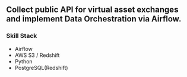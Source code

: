 ## Collect public API for virtual asset exchanges and implement Data Orchestration via Airflow.
### Skill Stack
 - Airflow
 - AWS S3 / Redshift
 - Python
 - PostgreSQL(Redshift)
